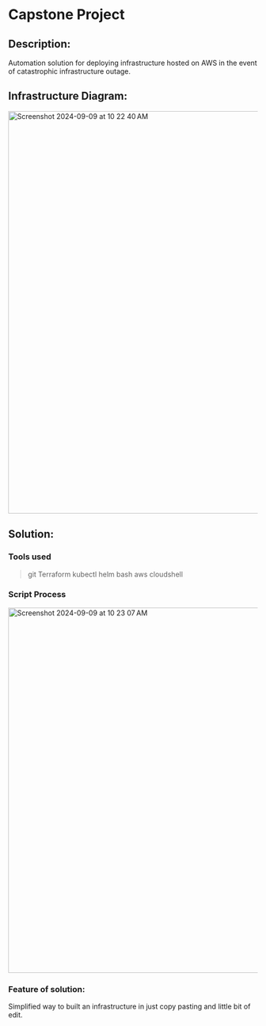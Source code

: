 # Capstone Project 
## Description:
Automation solution for deploying infrastructure hosted on AWS in the event of catastrophic infrastructure outage.  

## Infrastructure Diagram:
<img width="812" alt="Screenshot 2024-09-09 at 10 22 40 AM" src="https://github.com/user-attachments/assets/b4d39d8e-116c-4a5d-af41-d1d38cb08d88">

## Solution:
### Tools used
> git
> Terraform
> kubectl
> helm
> bash
> aws cloudshell

### Script Process
<img width="737" alt="Screenshot 2024-09-09 at 10 23 07 AM" src="https://github.com/user-attachments/assets/a66fc3cc-1bd7-4985-b69c-86fddee87562">

### Feature of solution:
Simplified way to built an infrastructure in just copy pasting and little bit of edit.

